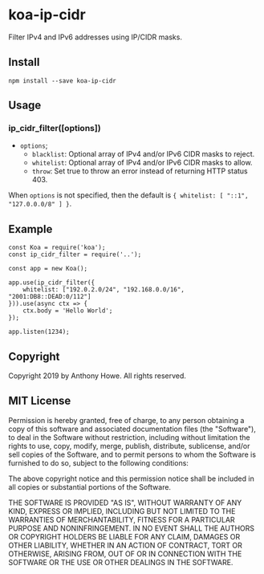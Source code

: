 koa-ip-cidr
===========

Filter IPv4 and IPv6 addresses using IP/CIDR masks.


Install
-------

```lang=sh
npm install --save koa-ip-cidr
```


Usage
-----

### ip_cidr_filter([options])

* `options`;
  - `blacklist`: Optional array of IPv4 and/or IPv6 CIDR masks to reject.
  - `whitelist`: Optional array of IPv4 and/or IPv6 CIDR masks to allow.
  - `throw`: Set true to throw an error instead of returning HTTP status 403.
  
When `options` is not specified, then the default is `{ whitelist: [ "::1", "127.0.0.0/8" ] }`.


Example
-------

```lang=js
const Koa = require('koa');
const ip_cidr_filter = require('..');

const app = new Koa();

app.use(ip_cidr_filter({
    whitelist: ["192.0.2.0/24", "192.168.0.0/16", "2001:DB8::DEAD:0/112"]
})).use(async ctx => {
    ctx.body = 'Hello World';
});

app.listen(1234);
```


## Copyright

Copyright 2019 by Anthony Howe.  All rights reserved.

## MIT License

Permission is hereby granted, free of charge, to any person obtaining a copy of this software and associated documentation files (the "Software"), to deal in the Software without restriction, including without limitation the rights to use, copy, modify, merge, publish, distribute, sublicense, and/or sell copies of the Software, and to permit persons to whom the Software is furnished to do so, subject to the following conditions:

The above copyright notice and this permission notice shall be included in all copies or substantial portions of the Software.

THE SOFTWARE IS PROVIDED "AS IS", WITHOUT WARRANTY OF ANY KIND, EXPRESS OR IMPLIED, INCLUDING BUT NOT LIMITED TO THE WARRANTIES OF MERCHANTABILITY, FITNESS FOR A PARTICULAR PURPOSE AND NONINFRINGEMENT. IN NO EVENT SHALL THE AUTHORS OR COPYRIGHT HOLDERS BE LIABLE FOR ANY CLAIM, DAMAGES OR OTHER LIABILITY, WHETHER IN AN ACTION OF CONTRACT, TORT OR OTHERWISE, ARISING FROM, OUT OF OR IN CONNECTION WITH THE SOFTWARE OR THE USE OR OTHER DEALINGS IN THE SOFTWARE. 
